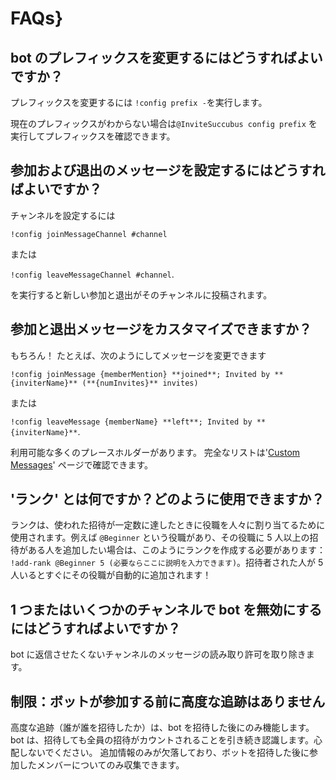 # FAQs}

## bot のプレフィックスを変更するにはどうすればよいですか？

プレフィックスを変更するには `!config prefix -`を実行します。

現在のプレフィックスがわからない場合は`@InviteSuccubus config prefix` を実行してプレフィックスを確認できます。

## 参加および退出のメッセージを設定するにはどうすればよいですか？

チャンネルを設定するには

`!config joinMessageChannel #channel`

または

`!config leaveMessageChannel #channel`.

を実行すると新しい参加と退出がそのチャンネルに投稿されます。

## 参加と退出メッセージをカスタマイズできますか？

もちろん！ たとえば、次のようにしてメッセージを変更できます

`!config joinMessage {memberMention} **joined**; Invited by **{inviterName}** (**{numInvites}** invites)`

または

`!config leaveMessage {memberName} **left**; Invited by **{inviterName}**`.

利用可能な多くのプレースホルダーがあります。 完全なリストは'[Custom Messages](/ja/modules/invites/custom-messages.md)' ページで確認できます。

## 'ランク' とは何ですか？どのように使用できますか？

ランクは、使われた招待が一定数に達したときに役職を人々に割り当てるために使用されます。例えば `@Beginner` という役職があり、その役職に 5 人以上の招待がある人を追加したい場合は、このようにランクを作成する必要があります： `!add-rank @Beginner 5 (必要ならここに説明を入力できます)`。招待者された人が 5 人いるとすぐにその役職が自動的に追加されます！

## 1 つまたはいくつかのチャンネルで bot を無効にするにはどうすればよいですか？

bot に返信させたくないチャンネルのメッセージの読み取り許可を取り除きます。

## 制限：ボットが参加する前に高度な追跡はありません

高度な追跡（誰が誰を招待したか）は、bot を招待した後にのみ機能します。 bot は、招待しても全員の招待がカウントされることを引き続き認識します。心配しないでください。 追加情報のみが欠落しており、ボットを招待した後に参加したメンバーについてのみ収集できます。
